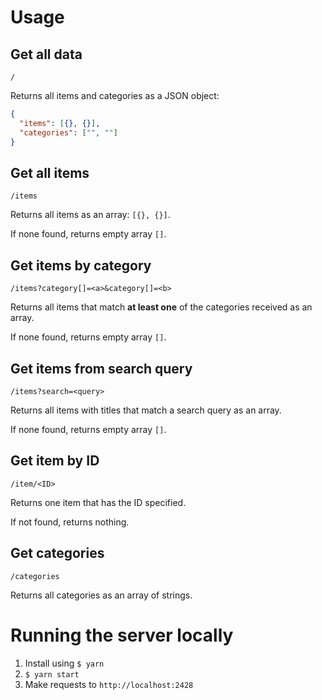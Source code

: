 # Usage
## Get all data
```
/
```
Returns all items and categories as a JSON object:
```json
{
  "items": [{}, {}],
  "categories": ["", ""]
}
```


## Get all items
```
/items
```
Returns all items as an array: `[{}, {}]`.

If none found, returns empty array `[]`.


## Get items by category
```
/items?category[]=<a>&category[]=<b>
```
Returns all items that match **at least one** of the categories received as an array.

If none found, returns empty array `[]`.


## Get items from search query
```
/items?search=<query>
```
Returns all items with titles that match a search query as an array.

If none found, returns empty array `[]`.


## Get item by ID
```
/item/<ID>
```
Returns one item that has the ID specified.

If not found, returns nothing.


## Get categories
```
/categories
```
Returns all categories as an array of strings.


# Running the server locally
1. Install using `$ yarn`
2. `$ yarn start`
3. Make requests to `http://localhost:2428`
